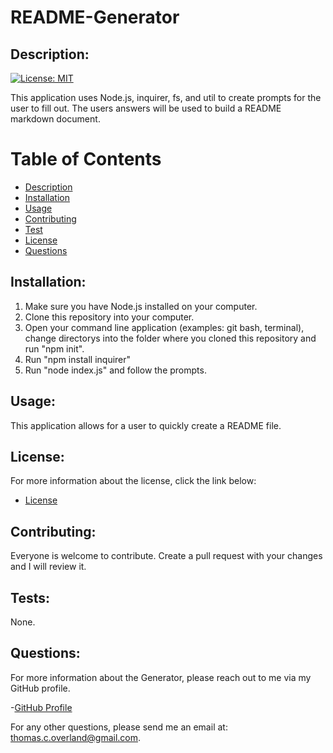 # README-Generator
    
## Description:
   [![License: MIT](https://img.shields.io/badge/License-MIT-yellow.svg)](https://opensource.org/licenses/MIT)  
  
   This application uses Node.js, inquirer, fs, and util to create prompts for the user to fill out.  The users answers will be used to build a README markdown document.

   # Table of Contents
    
   - [Description](#description)
   - [Installation](#installation)
   - [Usage](#usage)
   - [Contributing](#contributing)
   - [Test](#tests)
   - [License](#license)
   - [Questions](#questions)
    
 ## Installation:
   1. Make sure you have Node.js installed on your computer.  
   2. Clone this repository into your computer.  
   3. Open your command line application (examples: git bash, terminal), change directorys into the folder where you cloned this repository and run "npm init".  
   4. Run "npm install inquirer"  
   5. Run "node index.js" and follow the prompts.  

  ## Usage:
   This application allows for a user to quickly create a README file.

   ## License:
   For more information about the license, click the link below:

   - [License](https://opensource.org/licenses/)

   ## Contributing:
   Everyone is welcome to contribute.  Create a pull request with your changes and I will review it.

   ## Tests:
   None.

   ## Questions:
   For more information about the Generator, please reach out to me via my GitHub profile.

   -[GitHub Profile](https://github.com/TomOverland)

   For any other questions, please send me an email at: thomas.c.overland@gmail.com.
    